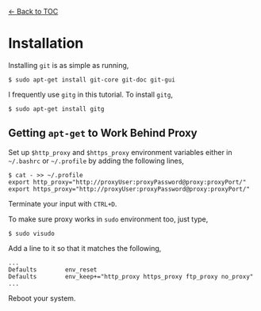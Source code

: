 [<- Back to TOC](https://github.com/Hindol/git-tutorial/blob/master/README.md)

# Installation
Installing `git` is as simple as running,

    $ sudo apt-get install git-core git-doc git-gui

I frequently use `gitg` in this tutorial. To install `gitg`,

    $ sudo apt-get install gitg

## Getting `apt-get` to Work Behind Proxy
Set up `$http_proxy` and `$https_proxy` environment variables either in `~/.bashrc` or `~/.profile` by adding the following lines,

    $ cat - >> ~/.profile
    export http_proxy="http://proxyUser:proxyPassword@proxy:proxyPort/"
    export https_proxy="http://proxyUser:proxyPassword@proxy:proxyPort/"

Terminate your input with `CTRL+D`.

To make sure proxy works in `sudo` environment too, just type,

    $ sudo visudo

Add a line to it so that it matches the following,

    ...
    Defaults        env_reset
    Defaults        env_keep+="http_proxy https_proxy ftp_proxy no_proxy"
    ...

Reboot your system.